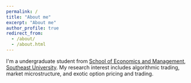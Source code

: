 ```yaml
---
permalink: /
title: "About me"
excerpt: "About me"
author_profile: true
redirect_from: 
  - /about/
  - /about.html
---
```


I'm a undergraduate student from [School of Economics and Management](https://em.seu.edu.cn/), [Southeast University](https://jwc.seu.edu.cn/). My research interest includes algorithmic trading, market microstructure, and exotic option pricing and trading.
